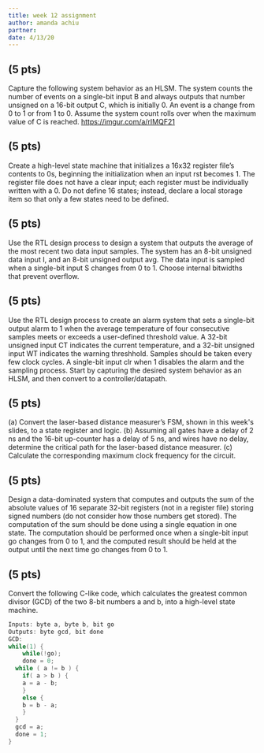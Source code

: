```yaml
---
title: week 12 assignment
author: amanda achiu
partner:
date: 4/13/20
---
```

## (5 pts)
Capture the following system behavior as an HLSM. The system counts the number of events on a single-bit input B and always outputs that number unsigned on a 16-bit output C, which is initially 0. An event is a change from 0 to 1 or from 1 to 0. Assume the system count rolls over when the maximum value of C is reached.
https://imgur.com/a/rIMQF21

## (5 pts)
Create a high-level state machine that initializes a 16x32 register file’s contents to 0s, beginning the initialization when an input rst becomes 1. The register file does not have a clear input; each register must be individually written with a 0. Do not define 16 states; instead, declare a local storage item so that only a few states need to be defined. 

## (5 pts)
 Use the RTL design process to design a system that outputs the average of the most recent two data input samples. The system has an 8-bit unsigned data input I, and an 8-bit unsigned output avg. The data input is sampled when a single-bit input S changes from 0 to 1. Choose internal bitwidths that prevent overflow. 

## (5 pts)
Use the RTL design process to create an alarm system that sets a single-bit output alarm to 1 when the average temperature of four consecutive samples meets or exceeds a user-defined threshold value. A 32-bit unsigned input CT indicates the current temperature, and a 32-bit unsigned input WT indicates the warning threshhold. Samples should be taken every few clock cycles. A single-bit input clr when 1 disables the alarm and the sampling process. Start by capturing the desired system behavior as an HLSM, and then convert to a controller/datapath.

## (5 pts)
(a) Convert the laser-based distance measurer’s FSM, shown in this week's slides, to a state register and logic. (b) Assuming all gates have a delay of 2 ns and the 16-bit up-counter has a delay of 5 ns, and wires have no delay, determine the critical path for the laser-based distance measurer. (c) Calculate the corresponding maximum clock frequency for the circuit.

## (5 pts)
Design a data-dominated system that computes and outputs the sum of the absolute values of 16 separate 32-bit registers (not in a register file) storing signed numbers (do not consider how those numbers get stored). The computation of the sum should be done using a single equation in one state. The computation should be performed once when a single-bit input go changes from 0 to 1, and the computed result should be held at the output until the next time go changes from 0 to 1.


## (5 pts)
Convert the following C-like code, which calculates the greatest common divisor (GCD) of the two 8-bit numbers a and b, into a high-level state machine.

```c
Inputs: byte a, byte b, bit go
Outputs: byte gcd, bit done
GCD:
while(1) {
	while(!go);
	done = 0;
  while ( a != b ) {
    if( a > b ) {
    a = a - b;
    }
    else {
    b = b - a;
    }
  }
  gcd = a;
  done = 1;
}
```

